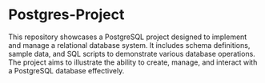 # Postgres-Project
This repository showcases a PostgreSQL project designed to implement and manage a relational database system. It includes schema definitions, sample data, and SQL scripts to demonstrate various database operations. The project aims to illustrate the ability to create, manage, and interact with a PostgreSQL database effectively.

